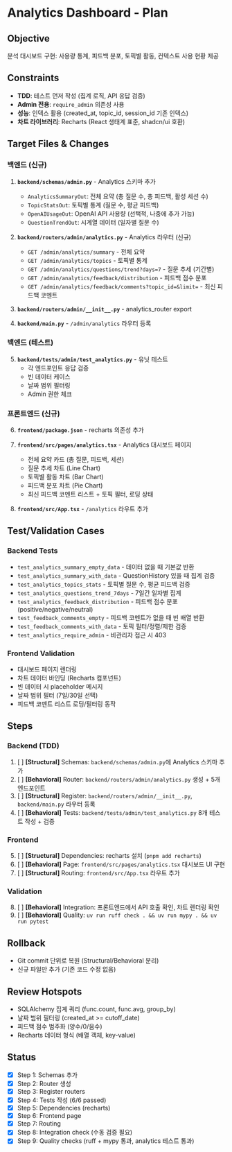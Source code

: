 # Analytics Dashboard - Plan

## Objective
분석 대시보드 구현: 사용량 통계, 피드백 분포, 토픽별 활동, 컨텍스트 사용 현황 제공

## Constraints
- **TDD**: 테스트 먼저 작성 (집계 로직, API 응답 검증)
- **Admin 전용**: `require_admin` 의존성 사용
- **성능**: 인덱스 활용 (created_at, topic_id, session_id 기존 인덱스)
- **차트 라이브러리**: Recharts (React 생태계 표준, shadcn/ui 호환)

## Target Files & Changes

### 백엔드 (신규)
1. **`backend/schemas/admin.py`** - Analytics 스키마 추가
   - `AnalyticsSummaryOut`: 전체 요약 (총 질문 수, 총 피드백, 활성 세션 수)
   - `TopicStatsOut`: 토픽별 통계 (질문 수, 평균 피드백)
   - `OpenAIUsageOut`: OpenAI API 사용량 (선택적, 나중에 추가 가능)
   - `QuestionTrendOut`: 시계열 데이터 (일자별 질문 수)

2. **`backend/routers/admin/analytics.py`** - Analytics 라우터 (신규)
   - `GET /admin/analytics/summary` - 전체 요약
   - `GET /admin/analytics/topics` - 토픽별 통계
   - `GET /admin/analytics/questions/trend?days=7` - 질문 추세 (기간별)
   - `GET /admin/analytics/feedback/distribution` - 피드백 점수 분포
   - `GET /admin/analytics/feedback/comments?topic_id=&limit=` - 최신 피드백 코멘트

3. **`backend/routers/admin/__init__.py`** - analytics_router export

4. **`backend/main.py`** - `/admin/analytics` 라우터 등록

### 백엔드 (테스트)
5. **`backend/tests/admin/test_analytics.py`** - 유닛 테스트
   - 각 엔드포인트 응답 검증
   - 빈 데이터 케이스
   - 날짜 범위 필터링
   - Admin 권한 체크

### 프론트엔드 (신규)
6. **`frontend/package.json`** - recharts 의존성 추가

7. **`frontend/src/pages/analytics.tsx`** - Analytics 대시보드 페이지
   - 전체 요약 카드 (총 질문, 피드백, 세션)
   - 질문 추세 차트 (Line Chart)
   - 토픽별 활동 차트 (Bar Chart)
   - 피드백 분포 차트 (Pie Chart)
   - 최신 피드백 코멘트 리스트 + 토픽 필터, 로딩 상태

8. **`frontend/src/App.tsx`** - `/analytics` 라우트 추가

## Test/Validation Cases

### Backend Tests
- `test_analytics_summary_empty_data` - 데이터 없을 때 기본값 반환
- `test_analytics_summary_with_data` - QuestionHistory 있을 때 집계 검증
- `test_analytics_topics_stats` - 토픽별 질문 수, 평균 피드백 검증
- `test_analytics_questions_trend_7days` - 7일간 일자별 집계
- `test_analytics_feedback_distribution` - 피드백 점수 분포 (positive/negative/neutral)
- `test_feedback_comments_empty` - 피드백 코멘트가 없을 때 빈 배열 반환
- `test_feedback_comments_with_data` - 토픽 필터/정렬/제한 검증
- `test_analytics_require_admin` - 비관리자 접근 시 403

### Frontend Validation
- 대시보드 페이지 렌더링
- 차트 데이터 바인딩 (Recharts 컴포넌트)
- 빈 데이터 시 placeholder 메시지
- 날짜 범위 필터 (7일/30일 선택)
- 피드백 코멘트 리스트 로딩/필터링 동작

## Steps

### Backend (TDD)
1. [ ] **[Structural]** Schemas: `backend/schemas/admin.py`에 Analytics 스키마 추가
2. [ ] **[Behavioral]** Router: `backend/routers/admin/analytics.py` 생성 + 5개 엔드포인트
3. [ ] **[Structural]** Register: `backend/routers/admin/__init__.py`, `backend/main.py` 라우터 등록
4. [ ] **[Behavioral]** Tests: `backend/tests/admin/test_analytics.py` 8개 테스트 작성 + 검증

### Frontend
5. [ ] **[Structural]** Dependencies: recharts 설치 (`pnpm add recharts`)
6. [ ] **[Behavioral]** Page: `frontend/src/pages/analytics.tsx` 대시보드 UI 구현
7. [ ] **[Structural]** Routing: `frontend/src/App.tsx` 라우트 추가

### Validation
8. [ ] **[Behavioral]** Integration: 프론트엔드에서 API 호출 확인, 차트 렌더링 확인
9. [ ] **[Behavioral]** Quality: `uv run ruff check . && uv run mypy . && uv run pytest`

## Rollback
- Git commit 단위로 복원 (Structural/Behavioral 분리)
- 신규 파일만 추가 (기존 코드 수정 없음)

## Review Hotspots
- SQLAlchemy 집계 쿼리 (func.count, func.avg, group_by)
- 날짜 범위 필터링 (created_at >= cutoff_date)
- 피드백 점수 범주화 (양수/0/음수)
- Recharts 데이터 형식 (배열 객체, key-value)

## Status
- [x] Step 1: Schemas 추가
- [x] Step 2: Router 생성
- [x] Step 3: Register routers
- [x] Step 4: Tests 작성 (6/6 passed)
- [x] Step 5: Dependencies (recharts)
- [x] Step 6: Frontend page
- [x] Step 7: Routing
- [x] Step 8: Integration check (수동 검증 필요)
- [x] Step 9: Quality checks (ruff + mypy 통과, analytics 테스트 통과)
